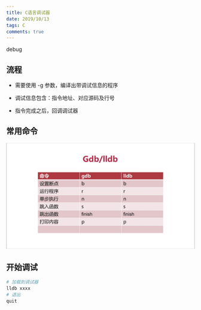 ```yaml
---
title: C语言调试器
date: 2019/10/13
tags: C
comments: true
---
```


debug
<!--more-->

## 流程

* 需要使用 -g 参数，编译出带调试信息的程序

* 调试信息包含：指令地址、对应源码及行号

* 指令完成之后，回调调试器


## 常用命令

![lldb/gdb-调试命令](https://raw.githubusercontent.com/skybrim/AllImages/dev/gdb%3Alldb-command.jpg)

## 开始调试

```bash
# 加载到调试器
lldb xxxx
# 退出
quit
```


